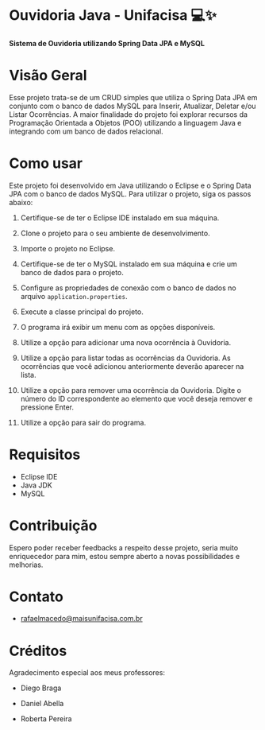 # Ouvidoria Java - Unifacisa 💻✨ #

#### Sistema de Ouvidoria utilizando Spring Data JPA e MySQL ####


# Visão Geral #
Esse projeto trata-se de um CRUD simples que utiliza o Spring Data JPA em conjunto com o banco de dados MySQL para Inserir, Atualizar, Deletar e/ou Listar Ocorrências. A maior finalidade do projeto foi explorar recursos da Programação Orientada a Objetos (POO) utilizando a linguagem Java e integrando com um banco de dados relacional.

# Como usar #

Este projeto foi desenvolvido em Java utilizando o Eclipse e o Spring Data JPA com o banco de dados MySQL. Para utilizar o projeto, siga os passos abaixo:

1. Certifique-se de ter o Eclipse IDE instalado em sua máquina.

2. Clone o projeto para o seu ambiente de desenvolvimento.

3. Importe o projeto no Eclipse.

4. Certifique-se de ter o MySQL instalado em sua máquina e crie um banco de dados para o projeto.

5. Configure as propriedades de conexão com o banco de dados no arquivo `application.properties`.

6. Execute a classe principal do projeto.

7. O programa irá exibir um menu com as opções disponíveis.

8. Utilize a opção para adicionar uma nova ocorrência à Ouvidoria.

9. Utilize a opção para listar todas as ocorrências da Ouvidoria. As ocorrências que você adicionou anteriormente deverão aparecer na lista.

10. Utilize a opção para remover uma ocorrência da Ouvidoria. Digite o número do ID correspondente ao elemento que você deseja remover e pressione Enter.

11. Utilize a opção para sair do programa.

# Requisitos #
- Eclipse IDE
- Java JDK
- MySQL

# Contribuição #
Espero poder receber feedbacks a respeito desse projeto, seria muito enriquecedor para mim, estou sempre aberto a novas possibilidades e melhorias.

# Contato #
- rafaelmacedo@maisunifacisa.com.br

# Créditos #
Agradecimento especial aos meus professores:

- Diego Braga 

- Daniel Abella 

- Roberta Pereira

